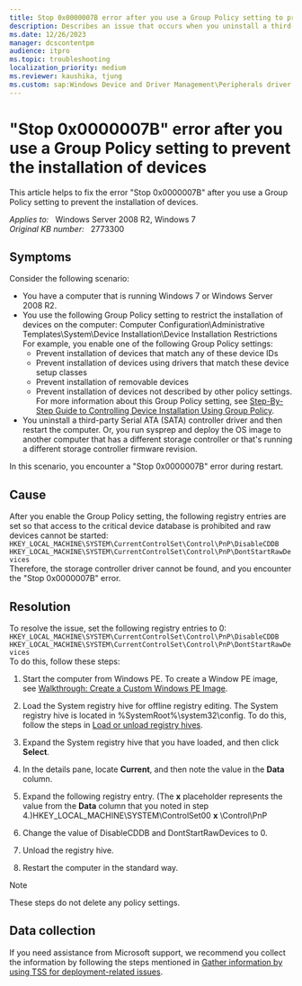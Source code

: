```yaml
---
title: Stop 0x0000007B error after you use a Group Policy setting to prevent the installation of devices
description: Describes an issue that occurs when you uninstall a third-party SATA controller driver and then restart the computer
ms.date: 12/26/2023
manager: dcscontentpm
audience: itpro
ms.topic: troubleshooting
localization_priority: medium
ms.reviewer: kaushika, tjung
ms.custom: sap:Windows Device and Driver Management\Peripherals driver installation or update, csstroubleshoot
---
```

# "Stop 0x0000007B" error after you use a Group Policy setting to prevent the installation of devices

This article helps to fix the error "Stop 0x0000007B" after you use a Group Policy setting to prevent the installation of devices.

_Applies to:_ &nbsp; Windows Server 2008 R2, Windows 7  
_Original KB number:_ &nbsp; 2773300

## Symptoms

Consider the following scenario:

- You have a computer that is running Windows 7 or Windows Server 2008 R2.
- You use the following Group Policy setting to restrict the installation of devices on the computer: Computer Configuration\Administrative Templates\System\Device Installation\Device Installation Restrictions  
For example, you enable one of the following Group Policy settings:
  - Prevent installation of devices that match any of these device IDs 
  - Prevent installation of devices using drivers that match these device setup classes 
  - Prevent installation of removable devices 
  - Prevent installation of devices not described by other policy settings. For more information about this Group Policy setting, see [Step-By-Step Guide to Controlling Device Installation Using Group Policy](https://msdn.microsoft.com/library/bb530324.aspx).
- You uninstall a third-party Serial ATA (SATA) controller driver and then restart the computer. Or, you run sysprep and deploy the OS image to another computer that has a different storage controller or that's running a different storage controller firmware revision.  

In this scenario, you encounter a "Stop 0x0000007B" error during restart.

## Cause

After you enable the Group Policy setting, the following registry entries are set so that access to the critical device database is prohibited and raw devices cannot be started:  
`HKEY_LOCAL_MACHINE\SYSTEM\CurrentControlSet\Control\PnP\DisableCDDB` 
 `HKEY_LOCAL_MACHINE\SYSTEM\CurrentControlSet\Control\PnP\DontStartRawDevices`  
Therefore, the storage controller driver cannot be found, and you encounter the "Stop 0x0000007B" error.

## Resolution

To resolve the issue, set the following registry entries to 0:  
`HKEY_LOCAL_MACHINE\SYSTEM\CurrentControlSet\Control\PnP\DisableCDDB` 
 `HKEY_LOCAL_MACHINE\SYSTEM\CurrentControlSet\Control\PnP\DontStartRawDevices`  
To do this, follow these steps:
1. Start the computer from Windows PE. To create a Window PE image, see [Walkthrough: Create a Custom Windows PE Image](https://technet.microsoft.com/library/cc709665%28v=ws.10%29.aspx).
2. Load the System registry hive for offline registry editing. The System registry hive is located in %SystemRoot%\system32\config. To do this, follow the steps in [Load or unload registry hives](https://technet.microsoft.com/library/cc732157.aspx).
3. Expand the System registry hive that you have loaded, and then click **Select**.
4. In the details pane, locate **Current**, and then note the value in the **Data** column.
5. Expand the following registry entry. (The **x** placeholder represents the value from the **Data** column that you noted in step 4.)HKEY_LOCAL_MACHINE\SYSTEM\ControlSet00 **x** \Control\PnP

6. Change the value of DisableCDDB and DontStartRawDevices to 0.
7. Unload the registry hive.
8. Restart the computer in the standard way.  
> [!NOTE]
> These steps do not delete any policy settings.

## Data collection

If you need assistance from Microsoft support, we recommend you collect the information by following the steps mentioned in [Gather information by using TSS for deployment-related issues](../../windows-client/windows-troubleshooters/gather-information-using-tss-deployment.md).
